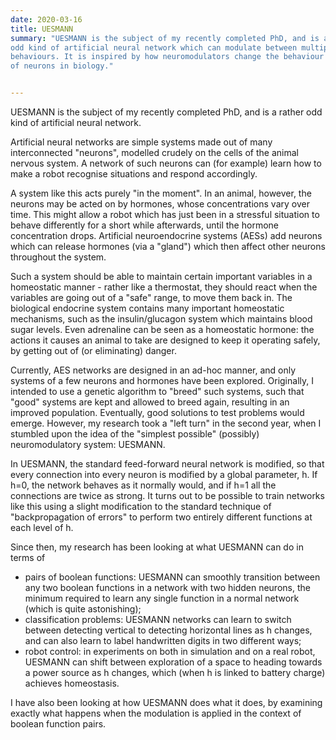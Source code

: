 ```yaml
---
date: 2020-03-16
title: UESMANN
summary: "UESMANN is the subject of my recently completed PhD, and is a rather
odd kind of artificial neural network which can modulate between multiple
behaviours. It is inspired by how neuromodulators change the behaviour
of neurons in biology."


---
```


UESMANN is the subject of my recently completed PhD, and is a rather
odd kind of artificial neural network.

Artificial neural networks are simple systems made out of many interconnected
"neurons", modelled crudely on the cells of the animal nervous system. A
network of such neurons can (for example) learn how to make a robot recognise
situations and respond accordingly.

A system like this acts purely "in the moment". In an animal, however, the
neurons may be acted on by hormones, whose concentrations vary over time. This
might allow a robot which has just been in a stressful situation to behave
differently for a short while afterwards, until the hormone concentration
drops. Artificial neuroendocrine systems (AESs) add neurons which can release
hormones (via a "gland") which then affect other neurons throughout the
system.

Such a system should be able to maintain certain important variables in a
homeostatic manner - rather like a thermostat, they should react when the
variables are going out of a "safe" range, to move them back in. The
biological endocrine system contains many important homeostatic mechanisms,
such as the insulin/glucagon system which maintains blood sugar levels. Even
adrenaline can be seen as a homeostatic hormone: the actions it causes an
animal to take are designed to keep it operating safely, by getting out of (or
eliminating) danger.

Currently, AES networks are designed in an ad-hoc manner, and only systems of
a few neurons and hormones have been explored. Originally, I intended to use a
genetic algorithm to "breed" such systems, such that "good" systems are kept
and allowed to breed again, resulting in an improved population. Eventually,
good solutions to test problems would emerge. However, my research took a
"left turn" in the second year, when I stumbled upon the idea of the "simplest
possible" (possibly) neuromodulatory system: UESMANN.

In UESMANN, the standard feed-forward neural network is modified, so that
every connection into every neuron is modified by a global parameter, h. If
h=0, the network behaves as it normally would, and if h=1 all the connections
are twice as strong. It turns out to be possible to train networks like this
using a slight modification to the standard technique of "backpropagation of
errors" to perform two entirely different functions at each level of h.

Since then, my research has been looking at what UESMANN can do in terms of

* pairs of boolean functions: UESMANN can smoothly transition
between any two boolean functions in a network with two hidden neurons, the minimum required to learn any single function in a normal network (which is quite astonishing);
* classification problems: UESMANN networks can learn to switch
between detecting vertical to detecting horizontal lines as h changes, and can also learn to label handwritten digits in two different ways;
* robot control: in experiments on both in simulation and on a real
robot, UESMANN can shift between exploration of a space to heading towards a power source as h changes, which (when h is linked to battery charge) achieves homeostasis.

I have also been looking at how UESMANN does what it does, by examining
exactly what happens when the modulation is applied in the context of boolean
function pairs.

